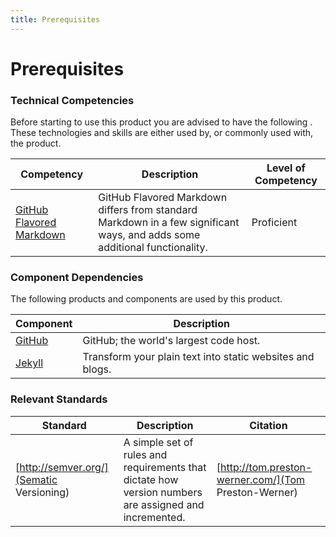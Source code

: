 ```yaml
---
title: Prerequisites
---
```


# Prerequisites

### Technical Competencies

Before starting to use this product you are advised to have the following . These technologies and skills are either used by, or commonly used with, the product.

Competency | Description | Level of Competency
---------- | ----------- | -------------------
[GitHub Flavored Markdown](https://help.github.com/articles/github-flavored-markdown/) | GitHub Flavored Markdown differs from standard Markdown in a few significant ways, and adds some additional functionality. | Proficient


### Component Dependencies

The following products and components are used by this product.

Component | Description 
--------- | ----------- 
[GitHub](https://www.github.com/) | GitHub; the world's largest code host.
[Jekyll](http://jekyllrb.com/) | Transform your plain text into static websites and blogs.


### Relevant Standards

Standard | Description | Citation
-------- | ----------- | --------
[http://semver.org/](Sematic Versioning) | A simple set of rules and requirements that dictate how version numbers are assigned and incremented. | [http://tom.preston-werner.com/](Tom Preston-Werner)